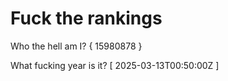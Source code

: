 # Fuck the rankings

Who the hell am I?
{ 15980878 }

What fucking year is it?
[ 2025-03-13T00:50:00Z ]
